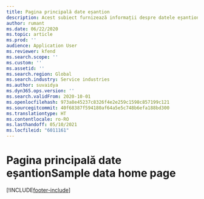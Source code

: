 ```yaml
---
title: Pagina principală date eșantion
description: Acest subiect furnizează informații despre datele eșantion disponibile pentru Dynamics 365 Project operations.
author: rumant
ms.date: 06/22/2020
ms.topic: article
ms.prod: ''
audience: Application User
ms.reviewer: kfend
ms.search.scope: ''
ms.custom: ''
ms.assetid: ''
ms.search.region: Global
ms.search.industry: Service industries
ms.author: suvaidya
ms.dyn365.ops.version: ''
ms.search.validFrom: 2020-10-01
ms.openlocfilehash: 973a8e45237c8326f4e2e259c1598c857199c121
ms.sourcegitcommit: 40f68387f594180af64a5e5c748b6efa188bd300
ms.translationtype: HT
ms.contentlocale: ro-RO
ms.lasthandoff: 05/10/2021
ms.locfileid: "6011161"
---
```

# <a name="sample-data-home-page"></a><span data-ttu-id="193cd-103">Pagina principală date eșantion</span><span class="sxs-lookup"><span data-stu-id="193cd-103">Sample data home page</span></span>


[!INCLUDE[footer-include](../includes/footer-banner.md)]